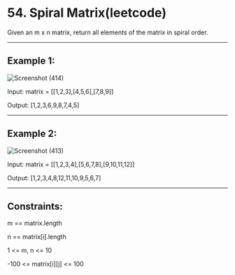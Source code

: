 # 54. Spiral Matrix(leetcode)

Given an m x n matrix, return all elements of the matrix in spiral order.

 
------------
Example 1:
-------------

![Screenshot (414)](https://github.com/Swetathakare/DSA-Java-Questions/assets/143093330/7deda4af-77b8-47ae-af12-86150bebe653)


Input: matrix = [[1,2,3],[4,5,6],[7,8,9]]

Output: [1,2,3,6,9,8,7,4,5]

----------------
Example 2:
-------------

![Screenshot (413)](https://github.com/Swetathakare/DSA-Java-Questions/assets/143093330/b93a4ffc-9581-4d6b-a480-5d4dffbbd76d)


Input: matrix = [[1,2,3,4],[5,6,7,8],[9,10,11,12]]

Output: [1,2,3,4,8,12,11,10,9,5,6,7]
 
---------------
Constraints:
----------------

m == matrix.length

n == matrix[i].length

1 <= m, n <= 10

-100 <= matrix[i][j] <= 100
